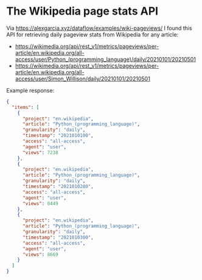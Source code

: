 # The Wikipedia page stats API

Via https://alexgarcia.xyz/dataflow/examples/wiki-pageviews/ I found this API for retrieving daily pageview stats from Wikipedia for any article:

- https://wikimedia.org/api/rest_v1/metrics/pageviews/per-article/en.wikipedia.org/all-access/user/Python_(programming_language)/daily/20210101/20210501
- https://wikimedia.org/api/rest_v1/metrics/pageviews/per-article/en.wikipedia.org/all-access/user/Simon_Willison/daily/20210101/20210501

Example response:

```json
{
  "items": [
    {
      "project": "en.wikipedia",
      "article": "Python_(programming_language)",
      "granularity": "daily",
      "timestamp": "2021010100",
      "access": "all-access",
      "agent": "user",
      "views": 7238
    },
    {
      "project": "en.wikipedia",
      "article": "Python_(programming_language)",
      "granularity": "daily",
      "timestamp": "2021010200",
      "access": "all-access",
      "agent": "user",
      "views": 8449
    },
    {
      "project": "en.wikipedia",
      "article": "Python_(programming_language)",
      "granularity": "daily",
      "timestamp": "2021010300",
      "access": "all-access",
      "agent": "user",
      "views": 8669
    }
  ]
}
```

